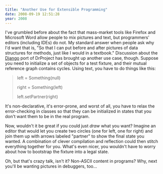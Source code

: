 ```yaml
---
title: "Another Use for Extensible Programming"
date: 2008-09-19 12:51:28
year: 2008
---
```

I've grumbled before about the fact that mass-market tools like Firefox and Microsoft Word allow people to mix pictures and text, but programmers' editors (including IDEs) do not.  My standard answer when people ask why I'd want that is, "So that I can put before and after pictures of data structures for methods, just like I would in a textbook."  Discussion about the <a href="http://www.djangoproject.com/">Django</a> port of DrProject has brought up another use case, though.  Suppose you need to initialize a set of objects for a test fixture, and their mutual reference graph contains cycles.  Using text, you have to do things like this:
<blockquote>left = Something(null)

right = Something(left)

left.setPartner(right)</blockquote>
It's non-declarative, it's error-prone, and worst of all, you have to relax the error-checking in classes so that they can be initialized in  states that you don't want them to be in the real program.

Now, wouldn't it be great if you could just <em>draw</em> what you want?  Imagine an editor that would let you create two circles (one for left, one for right) and join them up with arrows labeled "partner" to show the final state you wanted.  A combination of clever compilation and reflection could then stitch everything together for you.  What's even nicer, you wouldn't have to worry about how to bootstrap the fixture into a legal state.

Oh, but that's crazy talk, isn't it?  Non-ASCII content in programs?  Why, next you'll be wanting pictures in debuggers, too...

